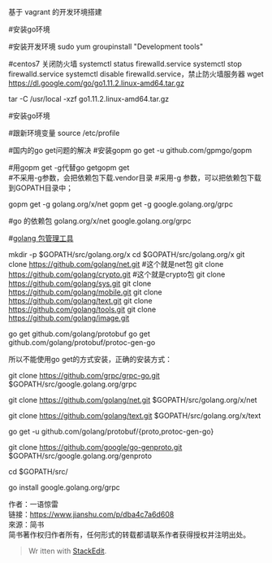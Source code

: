 基于 vagrant 的开发环境搭建

#安装go环境


#安装开发环境
sudo yum groupinstall "Development tools"


#centos7 关闭防火墙
systemctl status firewalld.service
systemctl stop firewalld.service
systemctl disable firewalld.service，禁止防火墙服务器
wget https://dl.google.com/go/go1.11.2.linux-amd64.tar.gz

tar -C /usr/local -xzf go1.11.2.linux-amd64.tar.gz


#安装go环境



#跟新环境变量
source /etc/profile

#国内的go get问题的解决
#安装gopm
go get -u github.com/gpmgo/gopm

#用gopm get -g代替go getgopm get  
#不采用-g参数，会把依赖包下载.vendor目录 
#采用-g 参数，可以把依赖包下载到GOPATH目录中；

gopm get -g golang.org/x/net
gopm get -g google.golang.org/grpc

#go 的依赖包
golang.org/x/net
google.golang.org/grpc


#[golang 包管理工具](https://blog.csdn.net/fenglailea/article/details/79107124)

mkdir -p $GOPATH/src/golang.org/x
cd $GOPATH/src/golang.org/x
git clone https://github.com/golang/net.git #这个就是net包
git clone https://github.com/golang/crypto.git #这个就是crypto包
git clone https://github.com/golang/sys.git
git clone https://github.com/golang/mobile.git
git clone https://github.com/golang/text.git
git clone https://github.com/golang/tools.git
git clone https://github.com/golang/image.git

go get github.com/golang/protobuf
go get github.com/golang/protobuf/protoc-gen-go

所以不能使用go get的方式安装，正确的安装方式：


git clone https://github.com/grpc/grpc-go.git $GOPATH/src/google.golang.org/grpc

git clone https://github.com/golang/net.git $GOPATH/src/golang.org/x/net

git clone https://github.com/golang/text.git $GOPATH/src/golang.org/x/text


go get -u github.com/golang/protobuf/{proto,protoc-gen-go}

git clone https://github.com/google/go-genproto.git $GOPATH/src/google.golang.org/genproto

cd $GOPATH/src/

go install google.golang.org/grpc

  
  
作者：一语惊雷  
链接：https://www.jianshu.com/p/dba4c7a6d608  
來源：简书  
简书著作权归作者所有，任何形式的转载都请联系作者获得授权并注明出处。


> Wr
itten with [StackEdit](https://stackedit.io/).
<!--stackedit_data:
eyJoaXN0b3J5IjpbLTIwNjEwNjc3MDUsLTE3NDg1MjY5NSwyOD
M3MTg2OTEsLTEwNjE2NjI4MSwtMTI1MTUzOTUyNSwtMTI1MzQ3
MTg3MSwtMTk2NTE5MzY0Myw0NzczMDQ1NzUsMTE3Njg3NDA2Mi
w0MjUwOTY3MzAsMTcwOTEwMjE1NiwtMTc3MDYzNDQzMiwtMTQy
MzE3MzUzXX0=
-->